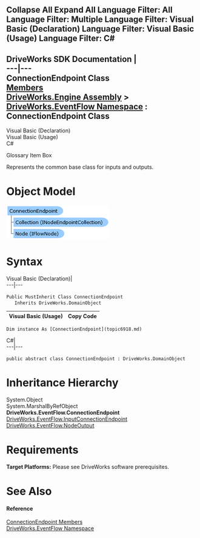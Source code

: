 Collapse All Expand All Language Filter: All  Language Filter: Multiple  Language Filter: Visual Basic (Declaration) Language Filter: Visual Basic (Usage) Language Filter: C#  
---  
DriveWorks SDK Documentation  |   
---|---  
ConnectionEndpoint Class   
[Members](topic6919.md)   
[DriveWorks.Engine Assembly](topic2156.md) > [DriveWorks.EventFlow Namespace](topic6871.md) : ConnectionEndpoint Class  
---  
  
Visual Basic (Declaration)    
Visual Basic (Usage)    
C# 

Glossary Item Box

Represents the common base class for inputs and outputs. 

# Object Model

![](dotnetdiagramimages/image365.png)

# Syntax

Visual Basic (Declaration)|   
---|---  
      
    
    Public MustInherit Class ConnectionEndpoint 
       Inherits DriveWorks.DomainObject  
  
Visual Basic (Usage)| Copy Code  
---|---  
      
    
    Dim instance As [ConnectionEndpoint](topic6918.md)  
  
C#|   
---|---  
      
    
    public abstract class ConnectionEndpoint : DriveWorks.DomainObject   
  
# Inheritance Hierarchy

System.Object  
System.MarshalByRefObject  
**DriveWorks.EventFlow.ConnectionEndpoint**  
[DriveWorks.EventFlow.InputConnectionEndpoint](topic7033.md)  
[DriveWorks.EventFlow.NodeOutput](topic7074.md)  


# Requirements

**Target Platforms:** Please see DriveWorks software prerequisites.

# See Also

#### Reference

[ConnectionEndpoint Members](topic6919.md)   
[DriveWorks.EventFlow Namespace](topic6871.md)


